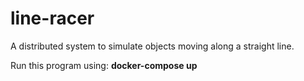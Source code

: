 # line-racer
A distributed system to simulate objects moving along a straight line.

Run this program using: **docker-compose up**
